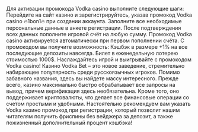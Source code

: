 Для активации промокода Vodka casino выполните следующие шаги:
Перейдите на сайт казино и зарегистрируйтесь, указав промокод Vodka casino   🔥1bon1🔥 при создании аккаунта.
Заполните все необходимые персональные данные в анкете регистрации.
После подтверждения всех данных пополните игровой счёт на любую сумму.
Промокод Vodka casino активируется автоматически при первом пополнении счёта.
С промокодом вы получите возможность:
Кэшбэк в размере +1% на все последующие депозиты навсегда.
Билет в еженедельную лотерею стоимостью 1000$.
Наслаждайтесь игрой и выигрывайте с промокодом Vodka casino!
Казино Vodka Bet – это новое заведение, стремительно набирающее популярность среди русскоязычных игроков. Помимо забавного названия, здесь вы найдете массу интересного. Прежде всего, казино максимально быстро обрабатывает все запросы на вывод, причем верификация здесь необязательна. Кроме того, оно поддерживает криптовалюты, что делает все финансовые операции со счетом простыми и удобными. Настоятельно рекомендуем вам указать Vodka казино промокод при регистрации, который позволит нашим читателям получить фриспины без вейджера за депозит, а также пожизненный дополнительный процент кэшбэка!
